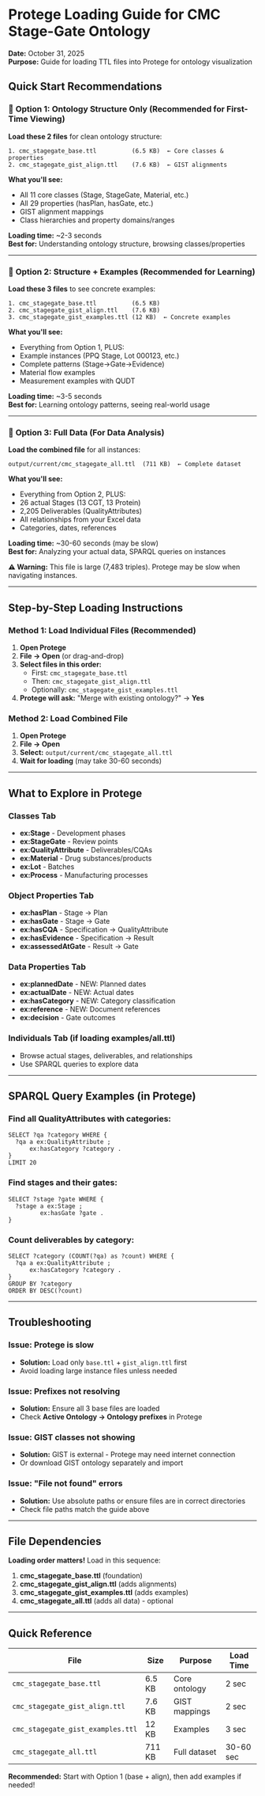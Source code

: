 # Protege Loading Guide for CMC Stage-Gate Ontology

**Date:** October 31, 2025  
**Purpose:** Guide for loading TTL files into Protege for ontology visualization

## Quick Start Recommendations

### 🎯 **Option 1: Ontology Structure Only (Recommended for First-Time Viewing)**
**Load these 2 files** for clean ontology structure:

```
1. cmc_stagegate_base.ttl          (6.5 KB)  ← Core classes & properties
2. cmc_stagegate_gist_align.ttl    (7.6 KB)  ← GIST alignments
```

**What you'll see:**
- All 11 core classes (Stage, StageGate, Material, etc.)
- All 29 properties (hasPlan, hasGate, etc.)
- GIST alignment mappings
- Class hierarchies and property domains/ranges

**Loading time:** ~2-3 seconds  
**Best for:** Understanding ontology structure, browsing classes/properties

---

### 🎯 **Option 2: Structure + Examples (Recommended for Learning)**
**Load these 3 files** to see concrete examples:

```
1. cmc_stagegate_base.ttl          (6.5 KB)
2. cmc_stagegate_gist_align.ttl    (7.6 KB)
3. cmc_stagegate_gist_examples.ttl (12 KB)  ← Concrete examples
```

**What you'll see:**
- Everything from Option 1, PLUS:
- Example instances (PPQ Stage, Lot 000123, etc.)
- Complete patterns (Stage→Gate→Evidence)
- Material flow examples
- Measurement examples with QUDT

**Loading time:** ~3-5 seconds  
**Best for:** Learning ontology patterns, seeing real-world usage

---

### 🎯 **Option 3: Full Data (For Data Analysis)**
**Load the combined file** for all instances:

```
output/current/cmc_stagegate_all.ttl  (711 KB)  ← Complete dataset
```

**What you'll see:**
- Everything from Option 2, PLUS:
- 26 actual Stages (13 CGT, 13 Protein)
- 2,205 Deliverables (QualityAttributes)
- All relationships from your Excel data
- Categories, dates, references

**Loading time:** ~30-60 seconds (may be slow)  
**Best for:** Analyzing your actual data, SPARQL queries on instances

**⚠️ Warning:** This file is large (7,483 triples). Protege may be slow when navigating instances.

---

## Step-by-Step Loading Instructions

### Method 1: Load Individual Files (Recommended)

1. **Open Protege**
2. **File → Open** (or drag-and-drop)
3. **Select files in this order:**
   - First: `cmc_stagegate_base.ttl`
   - Then: `cmc_stagegate_gist_align.ttl`
   - Optionally: `cmc_stagegate_gist_examples.ttl`
4. **Protege will ask:** "Merge with existing ontology?" → **Yes**

### Method 2: Load Combined File

1. **Open Protege**
2. **File → Open**
3. **Select:** `output/current/cmc_stagegate_all.ttl`
4. **Wait for loading** (may take 30-60 seconds)

---

## What to Explore in Protege

### Classes Tab
- **ex:Stage** - Development phases
- **ex:StageGate** - Review points
- **ex:QualityAttribute** - Deliverables/CQAs
- **ex:Material** - Drug substances/products
- **ex:Lot** - Batches
- **ex:Process** - Manufacturing processes

### Object Properties Tab
- **ex:hasPlan** - Stage → Plan
- **ex:hasGate** - Stage → Gate
- **ex:hasCQA** - Specification → QualityAttribute
- **ex:hasEvidence** - Specification → Result
- **ex:assessedAtGate** - Result → Gate

### Data Properties Tab
- **ex:plannedDate** - NEW: Planned dates
- **ex:actualDate** - NEW: Actual dates
- **ex:hasCategory** - NEW: Category classification
- **ex:reference** - NEW: Document references
- **ex:decision** - Gate outcomes

### Individuals Tab (if loading examples/all.ttl)
- Browse actual stages, deliverables, and relationships
- Use SPARQL queries to explore data

---

## SPARQL Query Examples (in Protege)

### Find all QualityAttributes with categories:
```sparql
SELECT ?qa ?category WHERE {
  ?qa a ex:QualityAttribute ;
      ex:hasCategory ?category .
}
LIMIT 20
```

### Find stages and their gates:
```sparql
SELECT ?stage ?gate WHERE {
  ?stage a ex:Stage ;
         ex:hasGate ?gate .
}
```

### Count deliverables by category:
```sparql
SELECT ?category (COUNT(?qa) as ?count) WHERE {
  ?qa a ex:QualityAttribute ;
      ex:hasCategory ?category .
}
GROUP BY ?category
ORDER BY DESC(?count)
```

---

## Troubleshooting

### Issue: Protege is slow
- **Solution:** Load only `base.ttl` + `gist_align.ttl` first
- Avoid loading large instance files unless needed

### Issue: Prefixes not resolving
- **Solution:** Ensure all 3 base files are loaded
- Check **Active Ontology → Ontology prefixes** in Protege

### Issue: GIST classes not showing
- **Solution:** GIST is external - Protege may need internet connection
- Or download GIST ontology separately and import

### Issue: "File not found" errors
- **Solution:** Use absolute paths or ensure files are in correct directories
- Check file paths match the guide above

---

## File Dependencies

**Loading order matters!** Load in this sequence:

1. **cmc_stagegate_base.ttl** (foundation)
2. **cmc_stagegate_gist_align.ttl** (adds alignments)
3. **cmc_stagegate_gist_examples.ttl** (adds examples)
4. **cmc_stagegate_all.ttl** (adds all data) - optional

---

## Quick Reference

| File | Size | Purpose | Load Time |
|------|------|---------|-----------|
| `cmc_stagegate_base.ttl` | 6.5 KB | Core ontology | 2 sec |
| `cmc_stagegate_gist_align.ttl` | 7.6 KB | GIST mappings | 2 sec |
| `cmc_stagegate_gist_examples.ttl` | 12 KB | Examples | 3 sec |
| `cmc_stagegate_all.ttl` | 711 KB | Full dataset | 30-60 sec |

**Recommended:** Start with Option 1 (base + align), then add examples if needed!
